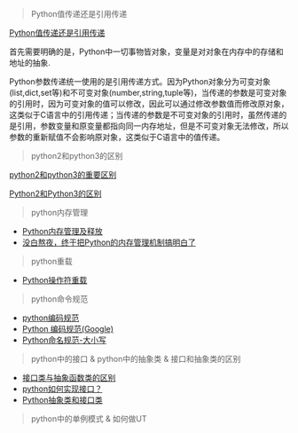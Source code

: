 > Python值传递还是引用传递

[Python值传递还是引用传递](https://blog.csdn.net/hohaizx/article/details/78427406)


首先需要明确的是，Python中一切事物皆对象，变量是对对象在内存中的存储和地址的抽象.

Python参数传递统一使用的是引用传递方式。因为Python对象分为可变对象(list,dict,set等)和不可变对象(number,string,tuple等)，当传递的参数是可变对象的引用时，因为可变对象的值可以修改，因此可以通过修改参数值而修改原对象，这类似于C语言中的引用传递；当传递的参数是不可变对象的引用时，虽然传递的是引用，参数变量和原变量都指向同一内存地址，但是不可变对象无法修改，所以参数的重新赋值不会影响原对象，这类似于C语言中的值传递。

> python2和python3的区别

[python2和python3的重要区别](https://blog.csdn.net/weixin_43598885/article/details/113093474)

[Python2和Python3的区别](https://zhuanlan.zhihu.com/p/161380701)


> python内存管理
- [Python内存管理及释放](https://blog.csdn.net/jiangjiang_jian/article/details/79140742)
- [没白熬夜，终于把Python的内存管理机制搞明白了](https://zhuanlan.zhihu.com/p/164627977)


> python重载
- [Python操作符重载](https://www.yiibai.com/python/operator-overloading.html)

> python命令规范
- [python编码规范](https://blog.csdn.net/qq_33591055/article/details/99581791)
- [Python 编码规范(Google)](https://www.runoob.com/w3cnote/google-python-styleguide.html)
- [Python命名规范-大小写](https://blog.csdn.net/quietbxj/article/details/107188786)

> python中的接口 & python中的抽象类 & 接口和抽象类的区别 
- [接口类与抽象函数类的区别](https://blog.csdn.net/qq_36098284/article/details/80751701)
- [python如何实现接口？](https://blog.csdn.net/weixin_42181824/article/details/81874725)
- [Python抽象类和接口类](https://www.cnblogs.com/weihengblog/p/8528967.html)


> python中的单例模式 & 如何做UT

